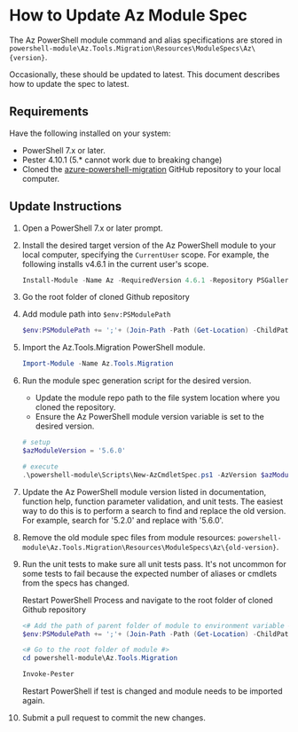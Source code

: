 # How to Update Az Module Spec

The Az PowerShell module command and alias specifications are stored in
`powershell-module\Az.Tools.Migration\Resources\ModuleSpecs\Az\{version}`.

Occasionally, these should be updated to latest. This document describes how to update the spec to latest.

## Requirements

Have the following installed on your system:

* PowerShell 7.x or later.
* Pester 4.10.1 (5.* cannot work due to breaking change)
* Cloned the [azure-powershell-migration](https://github.com/Azure/azure-powershell-migration)
  GitHub repository to your local computer.

## Update Instructions

1. Open a PowerShell 7.x or later prompt.

1. Install the desired target version of the Az PowerShell module to your local computer, specifying
   the `CurrentUser` scope. For example, the following installs v4.6.1 in the current user's scope.

   ```powershell
   Install-Module -Name Az -RequiredVersion 4.6.1 -Repository PSGallery -Scope CurrentUser -AllowClobber -Force
   ```

1. Go the root folder of cloned Github repository

1. Add module path into `$env:PSModulePath`
   ```powershell
   $env:PSModulePath += ';'+ (Join-Path -Path (Get-Location) -ChildPath 'powershell-module')
   ```

1. Import the Az.Tools.Migration PowerShell module.

   ```powershell
   Import-Module -Name Az.Tools.Migration
   ```

1. Run the module spec generation script for the desired version.

   * Update the module repo path to the file system location where you cloned the repository.
   * Ensure the Az PowerShell module version variable is set to the desired version.

   ```powershell
   # setup
   $azModuleVersion = '5.6.0'

   # execute
   .\powershell-module\Scripts\New-AzCmdletSpec.ps1 -AzVersion $azModuleVersion -OutputDirectory (Join-Path -Path (Get-Location) -ChildPath 'powershell-module\Az.Tools.Migration\Resources\ModuleSpecs\Az\'$azModuleVersion)
   ```

1. Update the Az PowerShell module version listed in documentation, function help, function
   parameter validation, and unit tests. The easiest way to do this is to perform a search to find
   and replace the old version. For example, search for '5.2.0' and replace with '5.6.0'.

1. Remove the old module spec files from module resources:
   `powershell-module\Az.Tools.Migration\Resources\ModuleSpecs\Az\{old-version}`.

1. Run the unit tests to make sure all unit tests pass. It's not uncommon for some tests to fail
   because the expected number of aliases or cmdlets from the specs has changed.

   Restart PowerShell Process and navigate to the root folder of cloned Github repository
   ```powershell
   <# Add the path of parent folder of module to environment variable #>
   $env:PSModulePath += ';'+ (Join-Path -Path (Get-Location) -ChildPath 'powershell-module')

   <# Go to the root folder of module #>
   cd powershell-module\Az.Tools.Migration

   Invoke-Pester
   ```

   Restart PowerShell if test is changed and module needs to be imported again.

1. Submit a pull request to commit the new changes.

